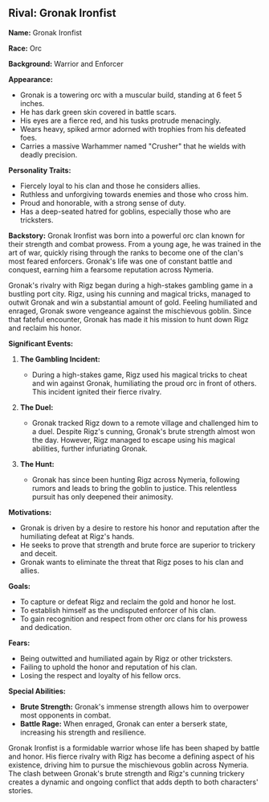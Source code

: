 
## Rival: Gronak Ironfist

**Name:** Gronak Ironfist

**Race:** Orc

**Background:** Warrior and Enforcer

**Appearance:**

- Gronak is a towering orc with a muscular build, standing at 6 feet 5 inches.
- He has dark green skin covered in battle scars.
- His eyes are a fierce red, and his tusks protrude menacingly.
- Wears heavy, spiked armor adorned with trophies from his defeated foes.
- Carries a massive Warhammer named "Crusher" that he wields with deadly precision.

**Personality Traits:**

- Fiercely loyal to his clan and those he considers allies.
- Ruthless and unforgiving towards enemies and those who cross him.
- Proud and honorable, with a strong sense of duty.
- Has a deep-seated hatred for goblins, especially those who are tricksters.

**Backstory:** Gronak Ironfist was born into a powerful orc clan known for their strength and combat prowess. From a young age, he was trained in the art of war, quickly rising through the ranks to become one of the clan's most feared enforcers. Gronak's life was one of constant battle and conquest, earning him a fearsome reputation across Nymeria.

Gronak's rivalry with Rigz began during a high-stakes gambling game in a bustling port city. Rigz, using his cunning and magical tricks, managed to outwit Gronak and win a substantial amount of gold. Feeling humiliated and enraged, Gronak swore vengeance against the mischievous goblin. Since that fateful encounter, Gronak has made it his mission to hunt down Rigz and reclaim his honor.

**Significant Events:**

1. **The Gambling Incident:**
    
    - During a high-stakes game, Rigz used his magical tricks to cheat and win against Gronak, humiliating the proud orc in front of others. This incident ignited their fierce rivalry.
2. **The Duel:**
    
    - Gronak tracked Rigz down to a remote village and challenged him to a duel. Despite Rigz's cunning, Gronak's brute strength almost won the day. However, Rigz managed to escape using his magical abilities, further infuriating Gronak.
3. **The Hunt:**
    
    - Gronak has since been hunting Rigz across Nymeria, following rumors and leads to bring the goblin to justice. This relentless pursuit has only deepened their animosity.

**Motivations:**

- Gronak is driven by a desire to restore his honor and reputation after the humiliating defeat at Rigz's hands.
- He seeks to prove that strength and brute force are superior to trickery and deceit.
- Gronak wants to eliminate the threat that Rigz poses to his clan and allies.

**Goals:**

- To capture or defeat Rigz and reclaim the gold and honor he lost.
- To establish himself as the undisputed enforcer of his clan.
- To gain recognition and respect from other orc clans for his prowess and dedication.

**Fears:**

- Being outwitted and humiliated again by Rigz or other tricksters.
- Failing to uphold the honor and reputation of his clan.
- Losing the respect and loyalty of his fellow orcs.

**Special Abilities:**

- **Brute Strength:** Gronak's immense strength allows him to overpower most opponents in combat.
- **Battle Rage:** When enraged, Gronak can enter a berserk state, increasing his strength and resilience.

Gronak Ironfist is a formidable warrior whose life has been shaped by battle and honor. His fierce rivalry with Rigz has become a defining aspect of his existence, driving him to pursue the mischievous goblin across Nymeria. The clash between Gronak's brute strength and Rigz's cunning trickery creates a dynamic and ongoing conflict that adds depth to both characters' stories.